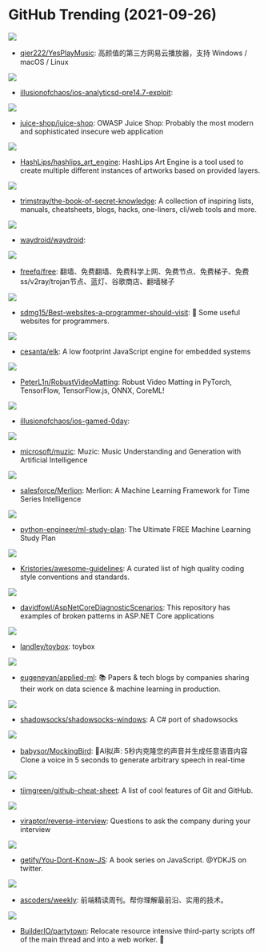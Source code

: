 # GitHub Trending (2021-09-26)

![](https://img.shields.io/badge/JavaScript-New%2071-green?style=flat-square&logo=appveyor)
- [qier222/YesPlayMusic](https://github.com/qier222/YesPlayMusic): 高颜值的第三方网易云播放器，支持 Windows / macOS / Linux

![](https://img.shields.io/badge/Swift-New%2027-green?style=flat-square&logo=appveyor)
- [illusionofchaos/ios-analyticsd-pre14.7-exploit](https://github.com/illusionofchaos/ios-analyticsd-pre14.7-exploit): 

![](https://img.shields.io/badge/TypeScript-New%20180-green?style=flat-square&logo=appveyor)
- [juice-shop/juice-shop](https://github.com/juice-shop/juice-shop): OWASP Juice Shop: Probably the most modern and sophisticated insecure web application

![](https://img.shields.io/badge/JavaScript-New%2018-green?style=flat-square&logo=appveyor)
- [HashLips/hashlips_art_engine](https://github.com/HashLips/hashlips_art_engine): HashLips Art Engine is a tool used to create multiple different instances of artworks based on provided layers.

![](https://img.shields.io/badge/none-New%20166-green?style=flat-square&logo=appveyor)
- [trimstray/the-book-of-secret-knowledge](https://github.com/trimstray/the-book-of-secret-knowledge): A collection of inspiring lists, manuals, cheatsheets, blogs, hacks, one-liners, cli/web tools and more.

![](https://img.shields.io/badge/Python-New%20220-green?style=flat-square&logo=appveyor)
- [waydroid/waydroid](https://github.com/waydroid/waydroid): 

![](https://img.shields.io/badge/none-New%2047-green?style=flat-square&logo=appveyor)
- [freefq/free](https://github.com/freefq/free): 翻墙、免费翻墙、免费科学上网、免费节点、免费梯子、免费ss/v2ray/trojan节点、蓝灯、谷歌商店、翻墙梯子

![](https://img.shields.io/badge/none-New%20228-green?style=flat-square&logo=appveyor)
- [sdmg15/Best-websites-a-programmer-should-visit](https://github.com/sdmg15/Best-websites-a-programmer-should-visit): 🔗 Some useful websites for programmers.

![](https://img.shields.io/badge/C-New%2087-green?style=flat-square&logo=appveyor)
- [cesanta/elk](https://github.com/cesanta/elk): A low footprint JavaScript engine for embedded systems

![](https://img.shields.io/badge/Python-New%20470-green?style=flat-square&logo=appveyor)
- [PeterL1n/RobustVideoMatting](https://github.com/PeterL1n/RobustVideoMatting): Robust Video Matting in PyTorch, TensorFlow, TensorFlow.js, ONNX, CoreML!

![](https://img.shields.io/badge/Objective-C-New%2061-green?style=flat-square&logo=appveyor)
- [illusionofchaos/ios-gamed-0day](https://github.com/illusionofchaos/ios-gamed-0day): 

![](https://img.shields.io/badge/Python-New%20170-green?style=flat-square&logo=appveyor)
- [microsoft/muzic](https://github.com/microsoft/muzic): Muzic: Music Understanding and Generation with Artificial Intelligence

![](https://img.shields.io/badge/Python-New%20248-green?style=flat-square&logo=appveyor)
- [salesforce/Merlion](https://github.com/salesforce/Merlion): Merlion: A Machine Learning Framework for Time Series Intelligence

![](https://img.shields.io/badge/none-New%2035-green?style=flat-square&logo=appveyor)
- [python-engineer/ml-study-plan](https://github.com/python-engineer/ml-study-plan): The Ultimate FREE Machine Learning Study Plan

![](https://img.shields.io/badge/JavaScript-New%2038-green?style=flat-square&logo=appveyor)
- [Kristories/awesome-guidelines](https://github.com/Kristories/awesome-guidelines): A curated list of high quality coding style conventions and standards.

![](https://img.shields.io/badge/C%23-New%2058-green?style=flat-square&logo=appveyor)
- [davidfowl/AspNetCoreDiagnosticScenarios](https://github.com/davidfowl/AspNetCoreDiagnosticScenarios): This repository has examples of broken patterns in ASP.NET Core applications

![](https://img.shields.io/badge/C-New%2097-green?style=flat-square&logo=appveyor)
- [landley/toybox](https://github.com/landley/toybox): toybox

![](https://img.shields.io/badge/none-New%20208-green?style=flat-square&logo=appveyor)
- [eugeneyan/applied-ml](https://github.com/eugeneyan/applied-ml): 📚 Papers & tech blogs by companies sharing their work on data science & machine learning in production.

![](https://img.shields.io/badge/C%23-New%2040-green?style=flat-square&logo=appveyor)
- [shadowsocks/shadowsocks-windows](https://github.com/shadowsocks/shadowsocks-windows): A C# port of shadowsocks

![](https://img.shields.io/badge/JavaScript-New%20569-green?style=flat-square&logo=appveyor)
- [babysor/MockingBird](https://github.com/babysor/MockingBird): 🚀AI拟声: 5秒内克隆您的声音并生成任意语音内容 Clone a voice in 5 seconds to generate arbitrary speech in real-time

![](https://img.shields.io/badge/none-New%2028-green?style=flat-square&logo=appveyor)
- [tiimgreen/github-cheat-sheet](https://github.com/tiimgreen/github-cheat-sheet): A list of cool features of Git and GitHub.

![](https://img.shields.io/badge/none-New%20108-green?style=flat-square&logo=appveyor)
- [viraptor/reverse-interview](https://github.com/viraptor/reverse-interview): Questions to ask the company during your interview

![](https://img.shields.io/badge/none-New%20122-green?style=flat-square&logo=appveyor)
- [getify/You-Dont-Know-JS](https://github.com/getify/You-Dont-Know-JS): A book series on JavaScript. @YDKJS on twitter.

![](https://img.shields.io/badge/JavaScript-New%20170-green?style=flat-square&logo=appveyor)
- [ascoders/weekly](https://github.com/ascoders/weekly): 前端精读周刊。帮你理解最前沿、实用的技术。

![](https://img.shields.io/badge/JavaScript-New%20114-green?style=flat-square&logo=appveyor)
- [BuilderIO/partytown](https://github.com/BuilderIO/partytown): Relocate resource intensive third-party scripts off of the main thread and into a web worker. 🎉

